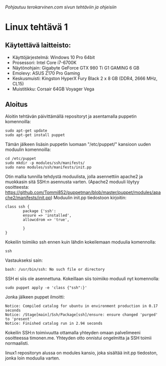 ###### Pohjautuu terokarvinen.com sivun tehtäviin ja ohjeisiin
# Linux tehtävä 1

## Käytettävä laitteisto:
- Käyttöjärjestelmä: Windows 10 Pro 64bit
- Prosessori: Intel Core i7-6700K
- Näytönohjain: Gigabyte GeForce GTX 980 Ti G1 GAMING 6 GB
- Emolevy: ASUS Z170 Pro Gaming
- Keskusmuisti: Kingston HyperX Fury Black 2 x 8 GB (DDR4, 2666 MHz, CL15)
- Muistitikku: Corsair 64GB Voyager Vega

## Aloitus

Aloitin tehtävän päivittämällä repositoryt ja asentamalla puppetin komennoilla:
```
sudo apt-get update
sudo apt-get install puppet
```
Tämän jälkeen lisäsin puppetin luomaan "/etc/puppet/" kansioon uuden moduulin komennoilla:
```
cd /etc/puppet
sudo mkdir -p modules/ssh/manifests/
sudo nano modules/ssh/manifests/init.pp
```

Otin mallia tunnilla tehdystä moduulista, jolla asennettiin apache2 ja muokkasin sitä SSH:n asennusta varten. (Apache2 moduuli löytyy osoitteesta: https://github.com/Tommi852/puppetman/blob/master/puppet/modules/apache2/manifests/init.pp)
Moduulin init.pp tiedostoon kirjoitin:
```
class ssh {
        package {'ssh':
        ensure => 'installed',
        allowcdrom => 'true',

        }
}

```
Kokeilin toimiiko ssh ennen kuin lähdin kokeilemaan moduulia komennolla:
```
ssh
```
Vastaukseksi sain:
```
bash: /usr/bin/ssh: No such file or directory
```
SSH ei siis ole asennettuna. Kokeillaan siis toimiiko moduuli nyt komennolla:
```
sudo puppet apply -e 'class {"ssh":}'
```
Jonka jälkeen puppet ilmoitti:
```
Notice: Compiled catalog for ubuntu in environment production in 0.17 seconds
Notice: /Stage[main]/Ssh/Package[ssh]/ensure: ensure changed 'purged' to 'present'
Notice: Finished catalog run in 2.94 seconds
```
Kokeilin SSH:n toimivuutta ottamalla yhteyden omaan palvelimeeni osoitteessa timonen.me.
Yhteyden otto onnistui ongelmitta ja SSH toimii normaalisti.

linux1 repositoryn alussa on modules kansio, joka sisältää init.pp tiedoston, jonka loin moduulia varten.

